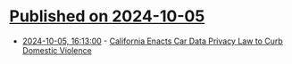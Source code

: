 # [Published on 2024-10-05](index.md)

* [2024-10-05, 16:13:00](https://soylentnews.org/article.pl?sid=24/10/04/1518222&from=rss) - [California Enacts Car Data Privacy Law to Curb Domestic Violence](https://soylentnews.org/article.pl?sid=24/10/04/1518222&from=rss)
